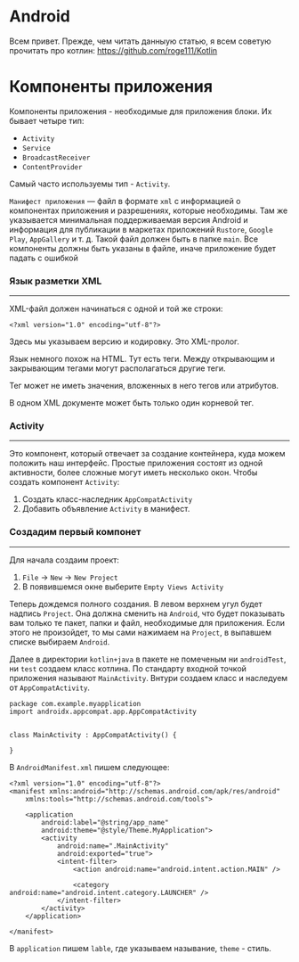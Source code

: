 # Android
Всем привет. Прежде, чем читать данныую статью, я всем советую прочитать про котлин: https://github.com/roge111/Kotlin

# Компоненты приложения
Компоненты приложения - необходимые для приложения блоки. Их бывает четыре тип:
- `Activity`
- `Service`
- `BroadcastReceiver`
- `ContentProvider`

Самый часто используемы тип - `Activity`. 

`Манифест приложения` — файл в формате `xml` с информацией о компонентах приложения и разрешениях, которые необходимы. Там же указывается минимальная поддерживаемая версия Android и информация для публикации в маркетах приложений `Rustore`, `Google Play`, `AppGallery` и т. д. Такой файл должен быть в папке `main`. Все компоненты должны быть указаны в файле, иначе приложение будет падать с ошибкой

### Язык разметки XML
----
XML-файл должен начинаться с одной и той же строки:
```
<?xml version="1.0" encoding="utf-8"?>
```
Здесь мы указываем версию и кодировку. Это XML-пролог.

Язык немного похож на HTML. Тут есть теги. Между открывающим и закрывающим тегами могут располагаться другие теги.


Тег может не иметь значения, вложенных в него тегов или атрибутов.

В одном XML документе может быть только один корневой тег. 

### Activity
---
Это компонент, который отвечает за создание контейнера, куда можем положить наш интерфейс. Простые приложения состоят из одной активности, более сложные могут иметь несколько окон.
Чтобы создать компонент `Activity`:
1) Создать класс-наследник `AppCompatActivity`
2) Добавить объявление `Activity` в манифест.

### Создадим первый компонет
----

Для начала создаим проект:
1) `File` → `New` → `New Project`
2) В появившемся окне выберите `Empty Views Activity`

Теперь дождемся полного создания. В левом верхнем угул будет надпись `Project`. Она должна сменить на `Android`, что будет показывать вам только те пакет, папки и файл, необходимые для приложения. Если этого не произойдет, то мы сами нажимаем на `Project`, в выпавшем списке выбираем `Android`. 


Далее в директории `kotlin+java` в пакете не помеченым ни `androidTest`, ни `test` создаем класс котлина. По стандарту входной точкой приложения называют `MainActivity`. Внтури создаем класс и наследуем от `AppCompatActivity`.
```
package com.example.myapplication
import androidx.appcompat.app.AppCompatActivity


class MainActivity : AppCompatActivity() {

}
```

В `AndroidManifest.xml` пишем следующее:

```
<?xml version="1.0" encoding="utf-8"?>
<manifest xmlns:android="http://schemas.android.com/apk/res/android"
    xmlns:tools="http://schemas.android.com/tools">

    <application
        android:label="@string/app_name"
        android:theme="@style/Theme.MyApplication">
        <activity
            android:name=".MainActivity"
            android:exported="true">
            <intent-filter>
                <action android:name="android.intent.action.MAIN" />

                <category android:name="android.intent.category.LAUNCHER" />
            </intent-filter>
        </activity>
    </application>

</manifest>
```

В `application` пишем `lable`, где указываем называние, `theme` - стиль. 
